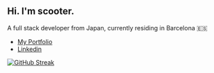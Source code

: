 ## Hi. I'm scooter.
A full stack developer from Japan, currently residing in Barcelona 🇪🇸
- [My Portfolio](https://www.ryuichirosuzuki.com/)
- [Linkedin](https://www.linkedin.com/in/suzukiryuichiro/)

[![GitHub Streak](https://streak-stats.demolab.com?user=SuzukiRyuichiro&theme=vue-dark)](https://git.io/streak-stats)

